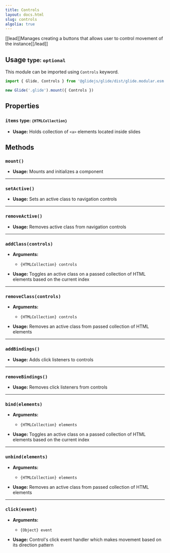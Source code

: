```yaml
---
title: Controls
layout: docs.html
slug: controls
algolia: true
---
```


[[lead]]Manages creating a buttons that allows user to control movement of the instance[[/lead]]

## Usage <small>type: `optional`</small>

This module can be imported using `Controls` keyword.

```js
import { Glide, Controls } from '@glidejs/glide/dist/glide.modular.esm'

new Glide('.glide').mount({ Controls })
```

## Properties

### `items` <small>type: `{HTMLCollection}`</small>

- **Usage:** Holds collection of `<a>` elements located inside slides

## Methods

### `mount()`

- **Usage:** Mounts and initializes a component

---

### `setActive()`

- **Usage:** Sets an active class to navigation controls

---

### `removeActive()`

- **Usage:** Removes active class from navigation controls

---

### `addClass(controls)`

- **Arguments:**
  - `{HTMLCollection} controls`

- **Usage:** Toggles an active class on a passed collection of HTML elements based on the current index

---

### `removeClass(controls)`

- **Arguments:**
  - `{HTMLCollection} controls`

- **Usage:** Removes an active class from passed collection of HTML elements

---

### `addBindings()`

- **Usage:** Adds click listeners to controls

---

### `removeBindings()`

- **Usage:** Removes click listeners from controls

---

### `bind(elements)`

- **Arguments:**
  - `{HTMLCollection} elements`

- **Usage:** Toggles an active class on a passed collection of HTML elements based on the current index

---

### `unbind(elements)`

- **Arguments:**
  - `{HTMLCollection} elements`

- **Usage:** Removes an active class from passed collection of HTML elements

---

### `click(event)`

- **Arguments:**
  - `{Object} event`

- **Usage:** Control's click event handler which makes movement based on its direction pattern
